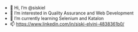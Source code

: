 - 👋 Hi, I’m @siskiel
- 👀 I’m interested in Quality Assurance and Web Development
- 🌱 I’m currently learning Selenium and Katalon 
- 📫 https://www.linkedin.com/in/siski-elvini-4838361b0/

<!---
siskiel/siskiel is a ✨ special ✨ repository because its `README.md` (this file) appears on your GitHub profile.
You can click the Preview link to take a look at your changes.
--->
